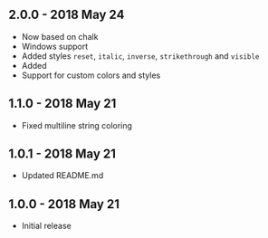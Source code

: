 ## 2.0.0 - 2018 May 24
- Now based on chalk
- Windows support
- Added styles `reset`, `italic`, `inverse`, `strikethrough` and `visible`
- Added
- Support for custom colors and styles

## 1.1.0 - 2018 May 21
- Fixed multiline string coloring

## 1.0.1 - 2018 May 21
- Updated README.md

## 1.0.0 - 2018 May 21
- Initial release
